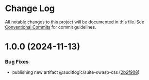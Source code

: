 # Change Log

All notable changes to this project will be documented in this file.
See [Conventional Commits](https://conventionalcommits.org) for commit guidelines.

# 1.0.0 (2024-11-13)


### Bug Fixes

* publishing new artifact @auditlogic/suite-owasp-css ([2b2f908](https://github.com/auditlogic/suite/commit/2b2f908a2fc3a601e009b6982c95fc773c7d0cce))
